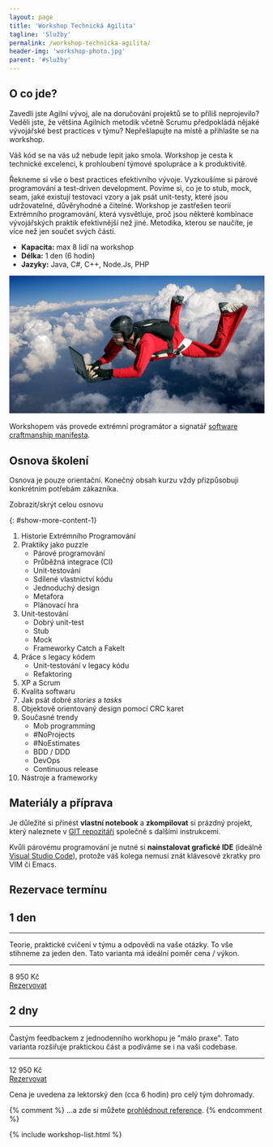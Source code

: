 ```yaml
---
layout: page
title: 'Workshop Technická Agilita'
tagline: 'Služby'
permalink: /workshop-technicka-agilita/
header-img: 'workshop-photo.jpg'
parent: '#služby'
---
```


## O co jde?

Zavedli jste Agilní vývoj, ale na doručování projektů se to příliš neprojevilo?
Veděli jste, že většina Agilních metodik včetně Scrumu předpokládá nějaké vývojářské best practices v týmu?
Nepřešlapujte na místě a přihlašte se na workshop.

Váš kód se na vás už nebude lepit jako smola. Workshop je cesta k technické excelenci,
k prohloubení týmové spolupráce a k produktivitě.

Řekneme si vše o best practices efektivního vývoje.
Vyzkoušíme si párové programování a test-driven development.
Povíme si, co je to stub, mock, seam, jaké existují testovací vzory a jak
psát unit-testy, které jsou udržovatelné, důvěryhodné a čitelné.
Workshop je zastřešen teorií Extrémního programování, která vysvětluje,
proč jsou některé kombinace vývojářských praktik efektivnější než jiné.
Metodika, kterou se naučíte, je více než jen součet svých částí.

- **Kapacita:** max 8 lidí na workshop
- **Délka:** 1 den (6 hodin)
- **Jazyky:** Java, C#, C++, Node.Js, PHP

![Lukáš Bednařík](/images/blog/xp-fall.png)

Workshopem vás provede extrémní programátor a
signatář [software craftmanship manifesta](http://manifesto.softwarecraftsmanship.org).

## Osnova školení

Osnova je pouze orientační.
Konečný obsah kurzu vždy přizpůsobuji konkrétním potřebám zákazníka.

<div id="show-more-1">Zobrazit/skrýt celou osnovu</div>

{: #show-more-content-1}
1. Historie Extrémního Programování
1. Praktiky jako puzzle
   - Párové programování
   - Průběžná integrace (CI)
   - Unit-testování
   - Sdílené vlastnictví kódu
   - Jednoduchý design
   - Metafora
   - Plánovací hra
1. Unit-testování
     - Dobrý unit-test
     - Stub
     - Mock
     - Frameworky Catch a FakeIt
1. Práce s legacy kódem
   - Unit-testování v legacy kódu
   - Refaktoring
1. XP a Scrum
1. Kvalita softwaru
1. Jak psát dobré *stories* a *tasks*
1. Objektově orientovaný design pomocí CRC karet
1. Současné trendy
   - Mob programming
   - #NoProjects
   - #NoEstimates
   - BDD / DDD
   - DevOps
   - Continuous release
1. Nástroje a frameworky


## Materiály a příprava

Je důležité si přinést **vlastní notebook**
a **zkompilovat** si prázdný projekt, který naleznete v
[GIT repozitáři](https://github.com/lukasbednarik/clean-project)
společně s dalšími instrukcemi.

Kvůli párovému programování je nutné si **nainstalovat grafické IDE** (ideálně
[Visual Studio Code](https://code.visualstudio.com/)), protože váš kolega nemusí znát klávesové
zkratky pro VIM či Emacs.

## Rezervace termínu

<div class="pricing-table">
    <div class="pricing-option">
        <i class="pe-7s-alarm"></i>
        <h2>1 den</h2>
        <hr />
        <p>Teorie, praktické cvičení v týmu a odpovědi na vaše otázky. To vše stihneme za jeden den. Tato varianta má ideální poměr cena / výkon.</p>
        <hr />
        <div class="price">
            <div class="front">
                <span class="price">8 950 Kč</span>
            </div>
            <div class="back">
                <a href="/#kontakt" class="button">Rezervovat</a>
            </div>
        </div>
    </div>
    <div class="pricing-option">
        <i class="pe-7s-display2"></i>
        <h2>2 dny</h2>
        <hr />
        <p>Častým feedbackem z jednodenního workhopu je "málo praxe". Tato varianta rozšiřuje praktickou část a podíváme se i na vaši codebase.</p>
        <hr />
        <div class="price">
            <div class="front">
                <span class="price">12 950 Kč</span>
            </div>
            <div class="back">
                <a href="/#kontakt" class="button">Rezervovat</a>
            </div>
        </div>
    </div>
</div>

Cena je uvedena za lektorský den (cca 6 hodin) pro celý tým dohromady.

{% comment %}
...a zde si můžete [prohlédnout reference](/#doporuceni).
{% endcomment %}

{% include workshop-list.html %}
